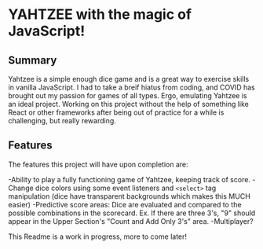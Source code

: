 # YAHTZEE with the magic of JavaScript!

## Summary

Yahtzee is a simple enough dice game and is a great way to exercise skills in vanilla JavaScript. I had to take a breif hiatus from coding, and COVID has brought out my passion for games of all types. Ergo, emulating Yahtzee is an ideal project. Working on this project without the help of something like React or other frameworks after being out of practice for a while is challenging, but really rewarding. 

## Features

The features this project will have upon completion are:

-Ability to play a fully functioning game of Yahtzee, keeping track of score.
-Change dice colors using some event listeners and `<select>` tag manipulation (dice have transparent backgrounds which makes this MUCH easier)
-Predictive score areas: Dice are evaluated and compared to the possible combinations in the scorecard. Ex. If there are three 3's, "9" should appear in the Upper Section's "Count and Add Only 3's" area. 
-Multiplayer?

This Readme is a work in progress, more to come later!
